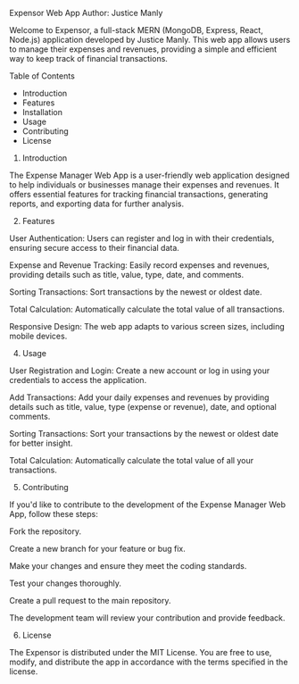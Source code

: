 Expensor Web App
Author: Justice Manly


Welcome to Expensor, a full-stack MERN (MongoDB, Express, React, Node.js) application developed by Justice Manly. This web app allows users to manage their expenses and revenues, providing a simple and efficient way to keep track of financial transactions.

Table of Contents

- Introduction
- Features
- Installation
- Usage
- Contributing
- License

1. Introduction

The Expense Manager Web App is a user-friendly web application designed to help individuals or businesses manage their expenses and revenues. It offers essential features for tracking financial transactions, generating reports, and exporting data for further analysis.

2. Features

User Authentication: Users can register and log in with their credentials, ensuring secure access to their financial data.

Expense and Revenue Tracking: Easily record expenses and revenues, providing details such as title, value, type, date, and comments.

Sorting Transactions: Sort transactions by the newest or oldest date.

Total Calculation: Automatically calculate the total value of all transactions.

Responsive Design: The web app adapts to various screen sizes, including mobile devices.

4. Usage

User Registration and Login: Create a new account or log in using your credentials to access the application.

Add Transactions: Add your daily expenses and revenues by providing details such as title, value, type (expense or revenue), date, and optional comments.

Sorting Transactions: Sort your transactions by the newest or oldest date for better insight.

Total Calculation: Automatically calculate the total value of all your transactions.


5. Contributing

If you'd like to contribute to the development of the Expense Manager Web App, follow these steps:

Fork the repository.

Create a new branch for your feature or bug fix.

Make your changes and ensure they meet the coding standards.

Test your changes thoroughly.

Create a pull request to the main repository.

The development team will review your contribution and provide feedback.

6. License

The Expensor is distributed under the MIT License. You are free to use, modify, and distribute the app in accordance with the terms specified in the license.